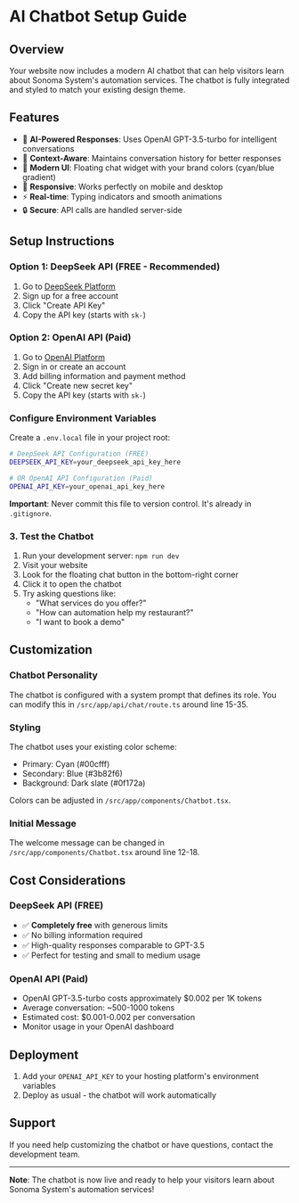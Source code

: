 # AI Chatbot Setup Guide

## Overview
Your website now includes a modern AI chatbot that can help visitors learn about Sonoma System's automation services. The chatbot is fully integrated and styled to match your existing design theme.

## Features
- 🤖 **AI-Powered Responses**: Uses OpenAI GPT-3.5-turbo for intelligent conversations
- 💬 **Context-Aware**: Maintains conversation history for better responses
- 🎨 **Modern UI**: Floating chat widget with your brand colors (cyan/blue gradient)
- 📱 **Responsive**: Works perfectly on mobile and desktop
- ⚡ **Real-time**: Typing indicators and smooth animations
- 🔒 **Secure**: API calls are handled server-side

## Setup Instructions

### Option 1: DeepSeek API (FREE - Recommended)
1. Go to [DeepSeek Platform](https://platform.deepseek.com/api_keys)
2. Sign up for a free account
3. Click "Create API Key"
4. Copy the API key (starts with `sk-`)

### Option 2: OpenAI API (Paid)
1. Go to [OpenAI Platform](https://platform.openai.com/api-keys)
2. Sign in or create an account
3. Add billing information and payment method
4. Click "Create new secret key"
5. Copy the API key (starts with `sk-`)

### Configure Environment Variables
Create a `.env.local` file in your project root:

```bash
# DeepSeek API Configuration (FREE)
DEEPSEEK_API_KEY=your_deepseek_api_key_here

# OR OpenAI API Configuration (Paid)
OPENAI_API_KEY=your_openai_api_key_here
```

**Important**: Never commit this file to version control. It's already in `.gitignore`.

### 3. Test the Chatbot
1. Run your development server: `npm run dev`
2. Visit your website
3. Look for the floating chat button in the bottom-right corner
4. Click it to open the chatbot
5. Try asking questions like:
   - "What services do you offer?"
   - "How can automation help my restaurant?"
   - "I want to book a demo"

## Customization

### Chatbot Personality
The chatbot is configured with a system prompt that defines its role. You can modify this in `/src/app/api/chat/route.ts` around line 15-35.

### Styling
The chatbot uses your existing color scheme:
- Primary: Cyan (#00cfff)
- Secondary: Blue (#3b82f6)
- Background: Dark slate (#0f172a)

Colors can be adjusted in `/src/app/components/Chatbot.tsx`.

### Initial Message
The welcome message can be changed in `/src/app/components/Chatbot.tsx` around line 12-18.

## Cost Considerations

### DeepSeek API (FREE)
- ✅ **Completely free** with generous limits
- ✅ No billing information required
- ✅ High-quality responses comparable to GPT-3.5
- ✅ Perfect for testing and small to medium usage

### OpenAI API (Paid)
- OpenAI GPT-3.5-turbo costs approximately $0.002 per 1K tokens
- Average conversation: ~500-1000 tokens
- Estimated cost: $0.001-0.002 per conversation
- Monitor usage in your OpenAI dashboard

## Deployment
1. Add your `OPENAI_API_KEY` to your hosting platform's environment variables
2. Deploy as usual - the chatbot will work automatically

## Support
If you need help customizing the chatbot or have questions, contact the development team.

---

**Note**: The chatbot is now live and ready to help your visitors learn about Sonoma System's automation services!
